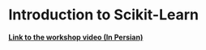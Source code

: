 # Introduction to Scikit-Learn

[**Link to the workshop video (In Persian)**](https://drive.google.com/file/d/1bkOQ0pg8ToEB6B4JvWuryUjt6Q1c4R55/view)